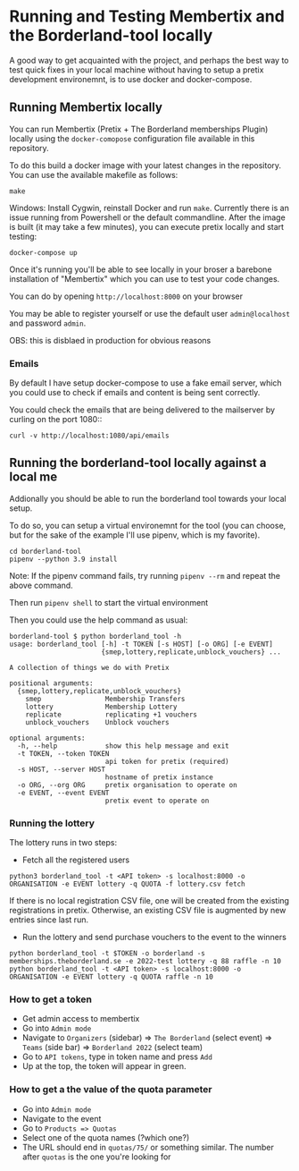 # Running and Testing Membertix and the Borderland-tool locally

A good way to get acquainted with the project, and perhaps the best way
to test quick fixes in your local machine without having to setup a pretix
development environemnt, is to use docker and docker-compose.

## Running Membertix locally

You can run Membertix (Pretix + The Borderland memberships Plugin) locally
using the `docker-comopose` configuration file available in this repository.

To do this build a docker image with your latest changes in the repository.
You can use the available makefile as follows:

```
make
```

Windows: Install Cygwin, reinstall Docker and run `make`. Currently there is an issue running from Powershell or the default commandline.
After the image is built (it may take a few minutes), you can execute pretix
locally and start testing:

```
docker-compose up
```

Once it's running you'll be able to see locally in your broser a barebone
installation of "Membertix" which you can use to test your code changes.

You can do by opening `http://localhost:8000` on your browser

You may be able to register yourself or use the default user `admin@localhost`
and password `admin`.

OBS: this is disblaed in production for obvious reasons

### Emails

By default I have setup docker-compose to use a fake email server, which you
could use to check if emails and content is being sent correctly.

You could check the emails that are being delivered to the mailserver
by curling on the port 1080::

```
curl -v http://localhost:1080/api/emails
```

## Running the borderland-tool locally against a local me

Addionally you should be able to run the borderland tool towards your local setup.

To do so, you can setup a virtual environemnt for the tool (you can choose, but
for the sake of the example I'll use pipenv, which is my favorite).

```
cd borderland-tool
pipenv --python 3.9 install
```

Note: If the pipenv command fails, try running `pipenv --rm` and repeat the above command.

Then run `pipenv shell` to start the virtual environment

Then you could use the help command as usual:

```
borderland-tool $ python borderland_tool -h
usage: borderland_tool [-h] -t TOKEN [-s HOST] [-o ORG] [-e EVENT]
                       {smep,lottery,replicate,unblock_vouchers} ...

A collection of things we do with Pretix

positional arguments:
  {smep,lottery,replicate,unblock_vouchers}
    smep                Membership Transfers
    lottery             Membership Lottery
    replicate           replicating +1 vouchers
    unblock_vouchers    Unblock vouchers

optional arguments:
  -h, --help            show this help message and exit
  -t TOKEN, --token TOKEN
                        api token for pretix (required)
  -s HOST, --server HOST
                        hostname of pretix instance
  -o ORG, --org ORG     pretix organisation to operate on
  -e EVENT, --event EVENT
                        pretix event to operate on

```

### Running the lottery

The lottery runs in two steps:

- Fetch all the registered users

```
python3 borderland_tool -t <API token> -s localhost:8000 -o ORGANISATION -e EVENT lottery -q QUOTA -f lottery.csv fetch
```

If there is no local registration CSV file, one will be created from the existing registrations in pretix. Otherwise, an existing CSV file is augmented by new entries since last run.

- Run the lottery and send purchase vouchers to the event to the winners

```
python borderland_tool -t $TOKEN -o borderland -s memberships.theborderland.se -e 2022-test lottery -q 88 raffle -n 10
python borderland_tool -t <API token> -s localhost:8000 -o ORGANISATION -e EVENT lottery -q QUOTA raffle -n 10
```

### How to get a token

- Get admin access to membertix
- Go into `Admin mode`
- Navigate to `Organizers` (sidebar) => `The Borderland` (select event) => `Teams` (side bar) => `Borderland 2022` (select team)
- Go to `API tokens`, type in token name and press `Add`
- Up at the top, the token will appear in green.

### How to get a the value of the quota parameter

- Go into `Admin mode`
- Navigate to the event
- Go to `Products => Quotas`
- Select one of the quota names (?which one?)
- The URL should end in `quotas/75/` or something similar. The number after `quotas` is the one you're looking for
